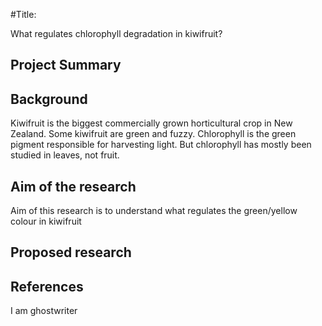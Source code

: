 #Title:

What regulates chlorophyll degradation in kiwifruit?

## Project Summary
## Background
Kiwifruit is the biggest commercially grown horticultural crop in New Zealand.
Some kiwifruit are green and fuzzy.
Chlorophyll is the green pigment responsible for harvesting light.
But chlorophyll has mostly been studied in leaves, not fruit.
## Aim of the research
Aim of this research is to understand what regulates the green/yellow colour in kiwifruit
## Proposed research
## References
I am ghostwriter 
